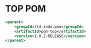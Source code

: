 # TOP POM

``` xml
<parent>
    <groupId>ltd.zndo.pom</groupId>
    <artifactId>pom-top</artifactId>
    <version>1.0.2-RELEASE</version>
</parent>
```
